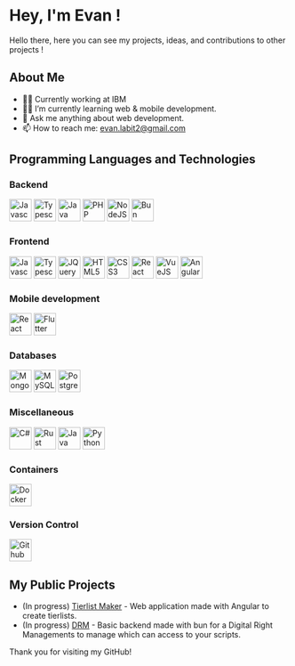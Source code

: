 # Hey, I'm Evan !

Hello there, here you can see my projects, ideas, and contributions to other projects !

## About Me

- 👨‍💻 Currently working at IBM
- 🧑‍🎓 I’m currently learning web & mobile development.
- 💬 Ask me anything about web development.
- 📫 How to reach me: evan.labit2@gmail.com

## Programming Languages and Technologies
  
### Backend

<p>
  <img src="https://raw.githubusercontent.com/bablubambal/All_logo_and_pictures/1ac69ce5fbc389725f16f989fa53c62d6e1b4883/programming%20languages/javascript.svg" width="40" height="40" alt="Javascript" />
  <img src="https://raw.githubusercontent.com/bablubambal/All_logo_and_pictures/1ac69ce5fbc389725f16f989fa53c62d6e1b4883/programming%20languages/typescript.svg" width="40" height="40" alt="Typescript" />
  <img src="https://raw.githubusercontent.com/bablubambal/All_logo_and_pictures/main/frameworks/spring.svg" width="40" height="40" alt="Java Spring Boot" />
  <img src="https://raw.githubusercontent.com/bablubambal/All_logo_and_pictures/1ac69ce5fbc389725f16f989fa53c62d6e1b4883/social%20icons/php.svg" width="40" height="40" alt="PHP" />
  <img src="https://raw.githubusercontent.com/bablubambal/All_logo_and_pictures/1ac69ce5fbc389725f16f989fa53c62d6e1b4883/frameworks/nodejs.svg" width="40" height="40" alt="NodeJS" />
  <img src="https://bun.sh/logo.svg" width="40" height="40" alt="Bun" />
</p>

### Frontend
<p>
  <img src="https://raw.githubusercontent.com/bablubambal/All_logo_and_pictures/1ac69ce5fbc389725f16f989fa53c62d6e1b4883/programming%20languages/javascript.svg" width="40" height="40" alt="Javascript" />
  <img src="https://raw.githubusercontent.com/bablubambal/All_logo_and_pictures/1ac69ce5fbc389725f16f989fa53c62d6e1b4883/programming%20languages/typescript.svg" width="40" height="40" alt="Typescript" />
  <img src="https://raw.githubusercontent.com/bablubambal/All_logo_and_pictures/main/frameworks/jquery.svg" width="40" height="40" alt="JQuery" />
  <img src="https://raw.githubusercontent.com/bablubambal/All_logo_and_pictures/1ac69ce5fbc389725f16f989fa53c62d6e1b4883/social%20icons/html5.svg" width="40" height="40" alt="HTML5" />
  <img src="https://raw.githubusercontent.com/bablubambal/All_logo_and_pictures/1ac69ce5fbc389725f16f989fa53c62d6e1b4883/social%20icons/css3.svg" width="40" height="40" alt="CSS3" />
  <img src="https://raw.githubusercontent.com/bablubambal/All_logo_and_pictures/main/frameworks/react.svg" width="40" height="40" alt="React" />
  <img src="https://raw.githubusercontent.com/bablubambal/All_logo_and_pictures/main/frameworks/vuejs.svg" width="40" height="40" alt="VueJS" />
  <img src="https://raw.githubusercontent.com/bablubambal/All_logo_and_pictures/main/frameworks/angular.svg" width="40" height="40" alt="Angular" />
</p>

### Mobile development
<p>
  <img src="https://upload.wikimedia.org/wikipedia/commons/a/a7/React-icon.svg" width="40" height="40" alt="React Native" />
  <img src="https://upload.wikimedia.org/wikipedia/commons/4/44/Google-flutter-logo.svg" width="40" height="40" alt="Flutter" />
</p>


### Databases
<p>
  <img src="https://raw.githubusercontent.com/bablubambal/All_logo_and_pictures/main/databases/mongodb.svg" width="40" height="40" alt="MongoDB" />
  <img src="https://raw.githubusercontent.com/bablubambal/All_logo_and_pictures/main/databases/mysql.svg" width="40" height="40" alt="MySQL" />
  <img src="https://raw.githubusercontent.com/bablubambal/All_logo_and_pictures/main/databases/postgresql.svg" width="40" height="40" alt="PostgreSQL" />
</p>

### Miscellaneous
<p>
  <img src="https://raw.githubusercontent.com/bablubambal/All_logo_and_pictures/main/programming%20languages/c%23.svg" width="40" height="40" alt="C#" />
  <img src="https://raw.githubusercontent.com/bablubambal/All_logo_and_pictures/main/programming%20languages/rust.svg" width="40" height="40" alt="Rust" />
  <img src="https://raw.githubusercontent.com/bablubambal/All_logo_and_pictures/1ac69ce5fbc389725f16f989fa53c62d6e1b4883/programming%20languages/java.svg" width="40" height="40" alt="Java" />
  <img src="https://raw.githubusercontent.com/bablubambal/All_logo_and_pictures/1ac69ce5fbc389725f16f989fa53c62d6e1b4883/programming%20languages/python.svg" width="40" height="40" alt="Python" />
</p>

### Containers
<img src="https://raw.githubusercontent.com/bablubambal/All_logo_and_pictures/main/cloud/docker.svg" width="40" height="40" alt="Docker" />

### Version Control
<img src="https://raw.githubusercontent.com/bablubambal/All_logo_and_pictures/main/cloud/github.svg" width="40" height="40" alt="Github" />

## My Public Projects

- (In progress) [Tierlist Maker](https://github.com/EvanL2021/tierlist-maker) - Web application made with Angular to create tierlists.
- (In progress) [DRM](https://github.com/EvanL2021/drm) - Basic backend made with bun for a Digital Right Managements to manage which can access to your scripts.

Thank you for visiting my GitHub!

